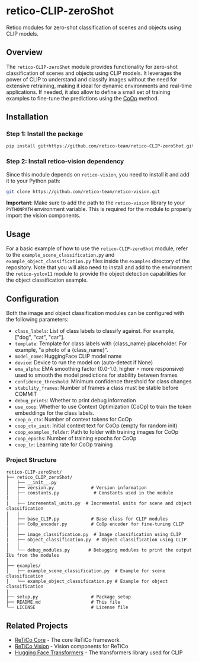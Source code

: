 # retico-CLIP-zeroShot

Retico modules for zero-shot classification of scenes and objects using CLIP models.

## Overview

The `retico-CLIP-zeroShot` module provides functionality for zero-shot classification of scenes and objects using CLIP models. 
It leverages the power of CLIP to understand and classify images without the need for extensive retraining, making it ideal for dynamic environments and real-time applications.
If needed, it also allow to define a small set of training examples to fine-tune the predictions using the [CoOp](https://arxiv.org/abs/2109.01134) method.

## Installation

### Step 1: Install the package

```bash
pip install git+https://github.com/retico-team/retico-CLIP-zeroShot.git
```

### Step 2: Install retico-vision dependency
Since this module depends on `retico-vision`, you need to install it and add it to your Python path:
```bash
git clone https://github.com/retico-team/retico-vision.git
```
**Important**: Make sure to add the path to the `retico-vision` library to your `PYTHONPATH` environment variable. This is required for the module to properly import the vision components.

## Usage
For a basic example of how to use the `retico-CLIP-zeroShot` module, refer to the `example_scene_classification.py` and `example_object_classification.py` files inside the `examples` directory of the repository.
Note that you will also need to install and add to the environment the `retico-yolov11` module to provide the object detection capabilities for the object classification example.

## Configuration
Both the image and object classification modules can be configured with the following parameters:
- `class_labels`: List of class labels to classify against. For example, ["dog", "cat", "car"].
- `template`: Template for class labels with {class_name} placeholder. For example, "a photo of a {class_name}".
- `model_name`: HuggingFace CLIP model name
- `device`: Device to run the model on (auto-detect if None)
- `ema_alpha`: EMA smoothing factor (0.0-1.0, higher = more responsive) used to smooth the model predictions for stability between frames
- `confidence_threshold`: Minimum confidence threshold for class changes
- `stability_frames`: Number of frames a class must be stable before COMMIT
- `debug_prints`: Whether to print debug information
- `use_coop`: Whether to use Context Optimization (CoOp) to train the token embeddings for the class labels.
- `coop_n_ctx`: Number of context tokens for CoOp
- `coop_ctx_init`: Initial context text for CoOp (empty for random init)
- `coop_examples_folder`: Path to folder with training images for CoOp
- `coop_epochs`: Number of training epochs for CoOp
- `coop_lr`: Learning rate for CoOp training

### Project Structure

```
retico-CLIP-zeroShot/
├── retico_CLIP_zeroShot/
│   ├── __init__.py
│   ├── version.py              # Version information
│   ├── constants.py             # Constants used in the module
|   |
|   ├── incremental_units.py  # Incremental units for scene and object classification
|   |
│   ├── base_CLIP.py            # Base class for CLIP modules
│   ├── CoOp_encoder.py         # CoOp encoder for fine-tuning CLIP
|   |
│   ├── image_classification.py  # Image classification using CLIP
|   ├── object_classification.py  # Object classification using CLIP
|   |
│   └── debug_modules.py       # Debugging modules to print the output IUs from the modules
│
├── examples/
│   ├── example_scene_classification.py  # Example for scene classification
│   └── example_object_classification.py # Example for object classification
|
├── setup.py                    # Package setup
├── README.md                   # This file
└── LICENSE                     # License file
```

## Related Projects

- [ReTiCo Core](https://github.com/retico-team/retico-core) - The core ReTiCo framework
- [ReTiCo Vision](https://github.com/retico-team/retico-vision) - Vision components for ReTiCo
- [Hugging Face Transformers](https://github.com/huggingface/transformers) - The transformers library used for CLIP

